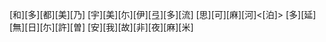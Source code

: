 [和][多][都][美][乃] [宇][美][尓][伊][弖][多][流] [思][可][麻][河]<[泊]> [多][延][無][日][尓][許][曽] [安][我][故][非][夜][麻][米]
